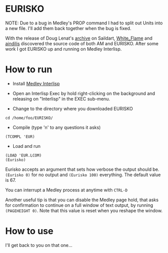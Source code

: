 # EURISKO

NOTE: Due to a bug in Medley's PROP command I had to split out Units into a new file. I'll add them back together when the bug is fixed.

With the release of Doug Lenat's [archive](https://www.saildart.org/DBL) on Saildart, [White_Flame](https://white-flame.com/am-eurisko.html) and [aindilis](https://frdcsa.org/~andrewdo/WebWiki/Landing.html) discovered the source code of both AM and EURISKO. After some work I got EURISKO up and running on Medley Interlisp.

# How to run
* Install [Medley Interlisp](https://github.com/Interlisp/medley)  

* Open an Interlisp Exec by hold right-clicking on the background and releasing on "Interlisp" in the EXEC sub-menu.  

* Change to the directory where you downloaded EURISKO  
```
cd /home/foo/EURISKO/
```
* Compile (type 'n' to any questions it asks)
```
(TCOMPL 'EUR)
```
* Load and run
```
(LOAD 'EUR.LCOM)
(Eurisko)
```

Eurisko accepts an argument that sets how verbose the output should be. `(Eurisko 0)` for no output and `(Eurisko 100)` everything. The default value is 67.  

You can interrupt a Medley process at anytime with `CTRL-D`  

Another useful tip is that you can disable the Medley page hold, that asks for confirmation to continue on a full window of text output, by running `(PAGEHEIGHT 0)`.  Note that this value is reset when you reshape the window.  

# How to use
I'll get back to you on that one...
